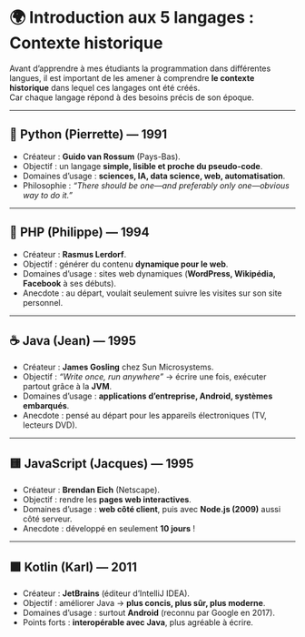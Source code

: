 # 🌍 Introduction aux 5 langages : Contexte historique

Avant d’apprendre à mes étudiants la programmation dans différentes langues, il est important de les amener à comprendre **le contexte historique** dans lequel ces langages ont été créés.  
Car chaque langage répond à des besoins précis de son époque.

---

## 🐍 Python (Pierrette) — 1991
- Créateur : **Guido van Rossum** (Pays-Bas).
- Objectif : un langage **simple, lisible et proche du pseudo-code**.
- Domaines d’usage : **sciences, IA, data science, web, automatisation**.
- Philosophie : *“There should be one—and preferably only one—obvious way to do it.”*

---

## 🐘 PHP (Philippe) — 1994
- Créateur : **Rasmus Lerdorf**.
- Objectif : générer du contenu **dynamique pour le web**.
- Domaines d’usage : sites web dynamiques (**WordPress, Wikipédia, Facebook** à ses débuts).
- Anecdote : au départ, voulait seulement suivre les visites sur son site personnel.

---

## ☕ Java (Jean) — 1995
- Créateur : **James Gosling** chez Sun Microsystems.
- Objectif : *“Write once, run anywhere”* → écrire une fois, exécuter partout grâce à la **JVM**.
- Domaines d’usage : **applications d’entreprise, Android, systèmes embarqués**.
- Anecdote : pensé au départ pour les appareils électroniques (TV, lecteurs DVD).

---

## 🟨 JavaScript (Jacques) — 1995
- Créateur : **Brendan Eich** (Netscape).
- Objectif : rendre les **pages web interactives**.
- Domaines d’usage : **web côté client**, puis avec **Node.js (2009)** aussi côté serveur.
- Anecdote : développé en seulement **10 jours** !

---

## 🟪 Kotlin (Karl) — 2011
- Créateur : **JetBrains** (éditeur d’IntelliJ IDEA).
- Objectif : améliorer Java → **plus concis, plus sûr, plus moderne**.
- Domaines d’usage : surtout **Android** (reconnu par Google en 2017).
- Points forts : **interopérable avec Java**, plus agréable à écrire.